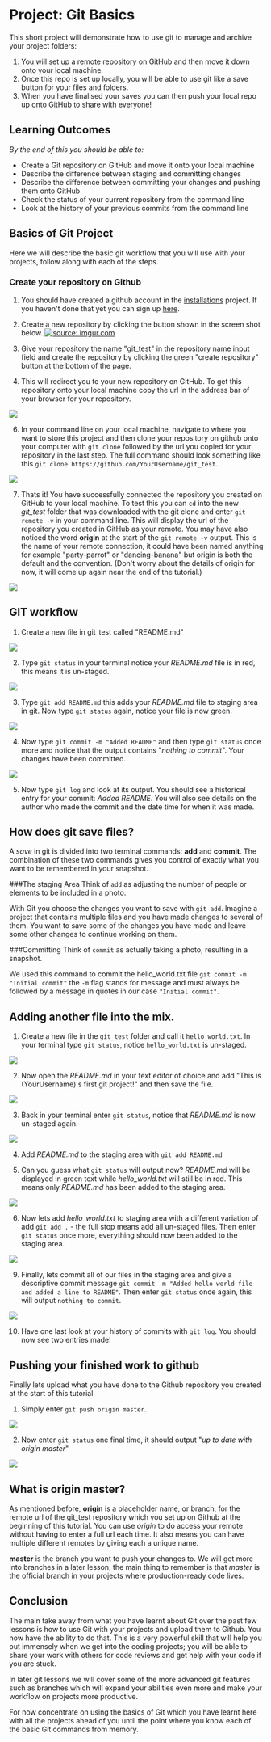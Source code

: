 # Project: Git Basics
This short project will demonstrate how to use git to manage and archive your project folders:

1. You will set up a remote repository on GitHub and then move it down onto your local machine.
2. Once this repo is set up locally, you will be able to use git like a save button for your files and folders.
3. When you have finalised your saves you can then push your local repo up onto GitHub to share with everyone!


## Learning Outcomes
*By the end of this you should be able to:*
* Create a Git repository on GitHub and move it onto your local machine
* Describe the difference between staging and committing changes
* Describe the difference between committing your changes and pushing them onto GitHub
* Check the status of your current repository from the command line
* Look at the history of your previous commits from the command line


## Basics of Git Project
Here we will describe the basic git workflow that you will use with your projects, follow along with each of the steps.

### Create your repository on Github
1. You should have created a github account in the [installations](http://www.theodinproject.com/web-development-101/installations) project. If you haven't done that yet you can sign up [here](https://github.com/).

2. Create a new repository by clicking the button shown in the screen shot below.
  <a href="http://imgur.com/kbMCvCK"><img src="http://i.imgur.com/kbMCvCK.png" title="source: imgur.com" /></a>

3. Give your repository the name "git_test" in the repository name input field and create the repository by clicking the green "create repository" button at the bottom of the page.

5. This will redirect you to your new repository on GitHub. To get this repository onto your local machine copy the url in the address bar of your browser for your repository.

  <img src="http://i.imgur.com/89vxeKi.png">

6. In your command line on your local machine, navigate to where you want to store this project and then clone your repository on github onto your computer with `git clone` followed by the url you copied for your repository in the last step. The full command should look something like this `git clone https://github.com/YourUsername/git_test`.

  <img src="http://i.imgur.com/HFQtIs4.png?1">

7. Thats it! You have successfully connected the repository you created on GitHub to your local machine. To test this you can `cd` into the new *git_test* folder that was downloaded with the git clone and enter `git remote -v` in your command line. This will display the url of the repository you created in GitHub as your remote. You may have also noticed the word **origin** at the start of the `git remote -v` output. This is the name of your remote connection, it could have been named anything for example "party-parrot" or "dancing-banana" but origin is both the default and the convention. (Don't worry about the details of origin for now, it will come up again near the end of the tutorial.)

  <img src="http://i.imgur.com/oTb22tn.png">

## GIT workflow
1. Create a new file in git_test called "README.md"

  <img src="http://i.imgur.com/l4jEMwE.png">

2. Type `git status` in your terminal notice your *README.md* file is in red, this means it is un-staged.

  <img src="http://i.imgur.com/SE9V63c.png">

3. Type `git add README.md` this adds your *README.md* file to staging area in git. Now type `git status` again, notice your file is now green.

  <img src="http://i.imgur.com/Ntpmh2u.png">

4. Now type `git commit -m "Added README"` and then type `git status` once more and notice that the output contains "*nothing to commit*". Your changes have been committed.

  <img src="http://i.imgur.com/kK5IT51.png">

5. Now type `git log` and look at its output. You should see a historical entry for your commit: *Added README*. You will also see details on the author who made the commit and the date time for when it was made.

## How does git save files?
A *save* in git is divided into two terminal commands: **add** and **commit**. The combination of these two commands gives you control of exactly what you want to be remembered in your snapshot.

###The staging Area
Think of `add` as adjusting the number of people or elements to be included in a photo.

With Git you choose the changes you want to save with `git add`. Imagine a project that contains multiple files and you have made changes to several of them. You want to save some of the changes you have made and leave some other changes to continue working on them.

###Committing
Think of `commit` as actually taking a photo, resulting in a snapshot.

We used this command to commit the hello_world.txt file `git commit -m "Initial commit"` the `-m` flag stands for message and must always be followed by a message in quotes in our case `"Initial commit"`.

## Adding another file into the mix.

1. Create a new file in the `git_test` folder and call it `hello_world.txt`. In your terminal type `git status`, notice `hello_world.txt` is un-staged.

  <img src="http://i.imgur.com/nW0a6cA.png">

2. Now open the *README.md* in your text editor of choice and add "This is (YourUsername)'s first git project!" and then save the file.

  <img src="http://i.imgur.com/oohqJt0.png">

3. Back in your terminal enter `git status`, notice that *README.md* is now un-staged again.

  <img src="http://i.imgur.com/cUVKbjT.png">

4. Add *README.md* to the staging area with `git add README.md`

5. Can you guess what `git status` will output now? *README.md* will be displayed in green text while *hello_world.txt* will still be in red. This means only *README.md* has been added to the staging area.

  <img src="http://i.imgur.com/12diOu9.png">

6. Now lets add *hello_world.txt* to staging area with a different variation of add `git add .` - the full stop means add all un-staged files. Then enter `git status` once more, everything should now been added to the staging area.

  <img src="http://i.imgur.com/799uu2c.png">

9. Finally, lets commit all of our files in the staging area and give a descriptive commit message `git commit -m "Added hello world file and added a line to README"`. Then enter `git status` once again, this will output `nothing to commit`.

  <img src="http://i.imgur.com/Vi5u2Ei.png">

10. Have one last look at your history of commits with `git log`. You should now see two entries made!

## Pushing your finished work to github
Finally lets upload what you have done to the Github repository you created at the start of this tutorial

1. Simply enter `git push origin master`.

  <img src="http://i.imgur.com/aJvoHx6.png">

2. Now enter `git status` one final time, it should output "*up to date with origin master*"

  <img src="http://i.imgur.com/l5y50J8.png">

## What is origin master?
As mentioned before, **origin** is a placeholder name, or branch, for the remote url of the git_test repository which you set up on Github at the beginning of this tutorial. You can use *origin* to do access your remote without having to enter a full url each time. It also means you can have multiple different remotes by giving each a unique name.

**master** is the branch you want to push your changes to. We will get more into branches in a later lesson, the main thing to remember is that *master* is the official branch in your projects where production-ready code lives.

## Conclusion
The main take away from what you have learnt about Git over the past few lessons is how to use Git with your projects and upload them to Github. You now have the ability to do that. This is a very powerful skill that will help you out immensely when we get into the coding projects; you will be able to share your work with others for code reviews and get help with your code if you are stuck.

In later git lessons we will cover some of the more advanced git features such as branches which will expand your abilities even more and make your workflow on projects more productive.

For now concentrate on using the basics of Git which you have learnt here with all the projects ahead of you until the point where you know each of the basic Git commands from memory.  
